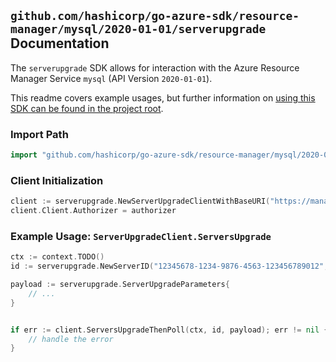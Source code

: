 
## `github.com/hashicorp/go-azure-sdk/resource-manager/mysql/2020-01-01/serverupgrade` Documentation

The `serverupgrade` SDK allows for interaction with the Azure Resource Manager Service `mysql` (API Version `2020-01-01`).

This readme covers example usages, but further information on [using this SDK can be found in the project root](https://github.com/hashicorp/go-azure-sdk/tree/main/docs).

### Import Path

```go
import "github.com/hashicorp/go-azure-sdk/resource-manager/mysql/2020-01-01/serverupgrade"
```


### Client Initialization

```go
client := serverupgrade.NewServerUpgradeClientWithBaseURI("https://management.azure.com")
client.Client.Authorizer = authorizer
```


### Example Usage: `ServerUpgradeClient.ServersUpgrade`

```go
ctx := context.TODO()
id := serverupgrade.NewServerID("12345678-1234-9876-4563-123456789012", "example-resource-group", "serverValue")

payload := serverupgrade.ServerUpgradeParameters{
	// ...
}


if err := client.ServersUpgradeThenPoll(ctx, id, payload); err != nil {
	// handle the error
}
```

